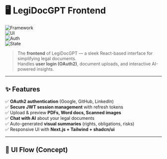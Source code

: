 # 🖥️ LegiDocGPT Frontend  
![Framework](https://img.shields.io/badge/Framework-Next.js%2014-black)  
![UI](https://img.shields.io/badge/UI-shadcn%2Fui%20%7C%20TailwindCSS-pink)  
![Auth](https://img.shields.io/badge/Auth-OAuth2%20%7C%20JWT-blue)  
![State](https://img.shields.io/badge/State-Jotai%20%7C%20React%20Query-orange)  

> The **frontend** of LegiDocGPT — a sleek React-based interface for simplifying legal documents.  
> Handles **user login (OAuth2)**, document uploads, and interactive AI-powered insights.  

---

## ✨ Features  
✅ **OAuth2 authentication** (Google, GitHub, LinkedIn)  
✅ **Secure JWT session management** with refresh tokens  
✅ Upload & preview **PDFs, Word docs, Scanned images**  
✅ **Chat with AI** about your legal documents  
✅ Auto-generated **visual summaries** (rights, obligations, risks)  
✅ Responsive UI with **Next.js + Tailwind + shadcn/ui**  

---

## 📸 UI Flow (Concept)  
